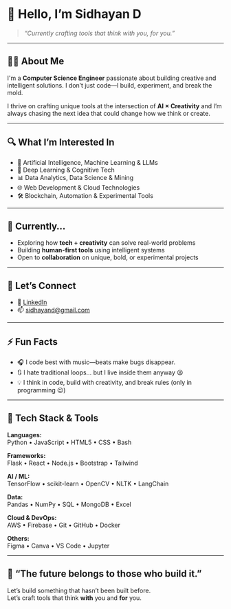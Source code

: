 
# 👋 Hello, I’m **Sidhayan D**

> *“Currently crafting tools that think with you, for you.”*

---

## 👨‍💻 About Me  
I'm a **Computer Science Engineer** passionate about building creative and intelligent solutions. I don’t just code—I build, experiment, and break the mold.

I thrive on crafting unique tools at the intersection of **AI × Creativity** and I’m always chasing the next idea that could change how we think or create.

---

## 🔍 What I’m Interested In

- 🤖 Artificial Intelligence, Machine Learning & LLMs  
- 🧠 Deep Learning & Cognitive Tech  
- 📊 Data Analytics, Data Science & Mining  
- 🌐 Web Development & Cloud Technologies  
- 🛠️ Blockchain, Automation & Experimental Tools

---

## 🚀 Currently…

- Exploring how **tech + creativity** can solve real-world problems  
- Building **human-first tools** using intelligent systems  
- Open to **collaboration** on unique, bold, or experimental projects

---

## 💬 Let’s Connect

- 🔗 [LinkedIn](https://www.linkedin.com/in/sidhayan/)  
- 📫 sidhayand@gmail.com

---

## ⚡ Fun Facts

- 🎧 I code best with music—beats make bugs disappear.  
- 🔃 I hate traditional loops... but I live inside them anyway 😫  
- 💡 I think in code, build with creativity, and break rules (only in programming 😉)

---

## 🔧 Tech Stack & Tools

**Languages:**  
Python • JavaScript • HTML5 • CSS • Bash

**Frameworks:**  
Flask • React • Node.js • Bootstrap • Tailwind

**AI / ML:**  
TensorFlow • scikit-learn • OpenCV • NLTK • LangChain

**Data:**  
Pandas • NumPy • SQL • MongoDB • Excel

**Cloud & DevOps:**  
AWS • Firebase • Git • GitHub • Docker

**Others:**  
Figma • Canva • VS Code • Jupyter


---

## 🔭 “The future belongs to those who build it.”

Let’s build something that hasn’t been built before.  
Let’s craft tools that think **with** you and **for** you.
